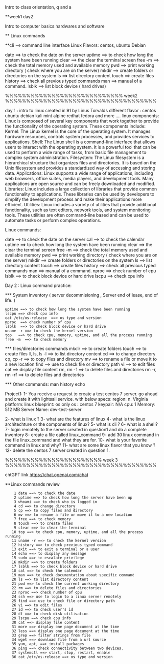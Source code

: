 Intro to class orientation, q and a

**week1 day2


Intro to computer basics hardwares and software 

** Linux commands

**cli ==> command line interface
Linux Flavors: centos, ubuntu Debian

date    ==> to check the date on the server
uptime  ==> to check how long the system have been running
clear   ==> the clear the terminal screen
free -m ==> check the total memory used and available memory
pwd     ==> print working directory ( check where you are on the server)
mkdir   ==> create folders or directories on the system
ls      ==> list directory content
touch   ==> create files 
history ==> check all previous typed commands
man     ==> manual of a command.
lsblk  ==> list block device ( hard drives)

%%%%%%%%%%%%%%%%%%%%%%%%%%%%  week2 %%%%%%%%%%%%%%%%%%%%%%%%%%%%%%%%%%%%

day 1 : intro to linux
  created in 91 by Linus Torvalds
  different flavor :
    centos
    ubuntu
    debian
    kali
    mint
    alpine
    redhat
    fedora 
    and more ....
  linux components:
    Linux is composed of several key components that work together to provide the functionality of the operating system. 
These components include:
Kernel: The Linux kernel is the core of the operating system. It manages hardware resources, controls system processes, 
and provides services to applications.
Shell: The Linux shell is a command-line interface that allows users to interact with the operating system. 
It is a powerful tool that can be used to perform a wide range of tasks, from basic file management to complex system administration.
Filesystem: The Linux filesystem is a hierarchical structure that organizes files and directories. It is based on the Unix filesystem and provides a standardized way of accessing and storing data.
Applications: Linux supports a wide range of applications, including web browsers, office suites, media players, and development tools. Many applications are open source and can be freely downloaded and modified.
Libraries: Linux includes a large collection of libraries that provide common functionality to applications. These libraries can be used by developers to simplify the development process and make their applications more efficient.
Utilities: Linux includes a variety of utilities that provide additional functionality, such as text editors, network tools, and system monitoring tools. These utilities are often command-line based and can be used to automate tasks or perform complex operations.

Linux commands:
  
date    ==> to check the date on the server
cal     ==> to check the calendar
uptime  ==> to check how long the system have been running
clear   ==> the clear the terminal screen
free -m ==> check the total memory used and available memory
pwd     ==> print working directory ( check where you are on the server)
mkdir   ==> create folders or directories on the system
ls      ==> list directory content
touch   ==> create files 
history ==> check all previous typed commands
man     ==> manual of a command. 
nproc   ==> check number of cpu
lsblk  ==> to check block device or hard drive
lscpu  ==> check cpu info 


Day 2 :
  Linux command practice:
    

    
*** System inventory ( server decommisioning , Server end of lease, end of life. )

	uptime ==> to check how long the system have been running
    lscpu ==> check cpu info
    cat /etc/os-release  ==> os type and version
    nproc  ==> check number of cpu
    lsblk  ==> to check block device or hard drive
    uname -r ==> to check the kernel version
    top   ==> to check cpu, memory, uptime, and all the process running   
    free -m  ==> to check memory
    
*** files/directories commands
  	 mkdir  ==> to create folders
     touch  ==> to create files
     ll, ls, ls -l  ==> to list directory content
     cd  ==> to change directory
     cp, cp -r  ==> to copy files and directory 
     mv  ==> to rename a file or move it to a new location
     find ==> use to check file or directory path
     vi  ==> to edit files
     cat ==> display file content
     rm, rm -f ==> to delete files and directories
     rm -r, rm -rf  ==> to delete files and directories
    
*** Other commands:
    man
    history
    echo
  
Project1:
  1- You receive a request to create a test centos 7 server. go ahead and create it with lightsail service.
  with below specs:
   region: n. Virginia
    platform: linux
    blueprint: os only
    os :  centos 7
    keypair: N/A
    cpu: 1
    Memory: 512 MB
    Server Name: dev-test-server
      
  2- what is linux ?
  3- what are the features of linux 
  4- what is the linux architechture or  the components of linux?
  5- what is cli ?
  6- what is a shell?
  7- login remotely to the server created in question1 and do a complete inventory
  8- create a file called linux_command
  9- add 30 linux command in the file linux_command and what they are for.
  10- what is your favorite command in linux and why?
 11- what are some linux flavor that you know ?
 12- delete the centos 7 server created in question 1.
 
%%%%%%%%%%%%%%%%%%%%%%% week 3 %%%%%%%%%%%%%%%%%%%%%%%%%%%%%%%%%%%%

chtGPT link 
https://chat.openai.com/chat

**Linux commands review

        1 date ==> to check the date
        2 uptime ==> to check how long the server have been up
        3 whoami ==> to check who is logged in
        4 cd ==> to change directory
        5 cp ==> to copy files and directory
        6 mv ==> to rename a file or move it to a new location
        7 free ==> to check memory
        8 touch ==> to create files
        9 clear ==> to clear the terminal
       10 top ==> to check cpu, memory, uptime, and all the process running
       11 uname -r ==> to check the kernel version
       12 history ==> to check previous typed command
       13 exit ==> to exit a terminal or a user
       14 echo ==> to display any message
       15 sudo ==> to escalate privilege
       16 mkdir ==> to create folders
       17 lsblk ==> to check block device or hard drive
       18 cal ==> to check the calendar
       19 man ==> to check documentation about specific command
       20 ls ==> to list directory content
       21 pwd ==> to check the current working directory
       22 rm ==> to delete files and directories
       23 nproc ==> check number of cpu
       24 ssh ==> use to login to a linux server remotely 
       25 find ==> use to check file or directory path
       26 vi ==> to edit files
       27 id ==> to check user's id
       28 df ==> to check disk utilisation
       29 lscpu ==> check cpu info 
       30 cat ==> display file content
       31 more ==> display one page document at the time
       32 less ==> display one page document at the time
       33 grep ==> filter strings from file
       34 wget ==> download file from a url source
       35 yum, apt, ==> install packages 
       36 ping ==> check connectivity between two devices.
       37 systemctl ==> start, stop, restart, enable 
       36 cat /etc/os-release ==> os type and version 
 
